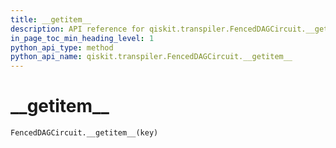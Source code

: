```yaml
---
title: __getitem__
description: API reference for qiskit.transpiler.FencedDAGCircuit.__getitem__
in_page_toc_min_heading_level: 1
python_api_type: method
python_api_name: qiskit.transpiler.FencedDAGCircuit.__getitem__
---
```


# \_\_getitem\_\_

<span id="qiskit.transpiler.FencedDAGCircuit.__getitem__" />

`FencedDAGCircuit.__getitem__(key)`

